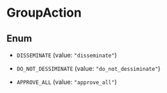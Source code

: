 
# GroupAction

## Enum


* `DISSEMINATE` (value: `"disseminate"`)

* `DO_NOT_DESSIMINATE` (value: `"do_not_dessiminate"`)

* `APPROVE_ALL` (value: `"approve_all"`)



